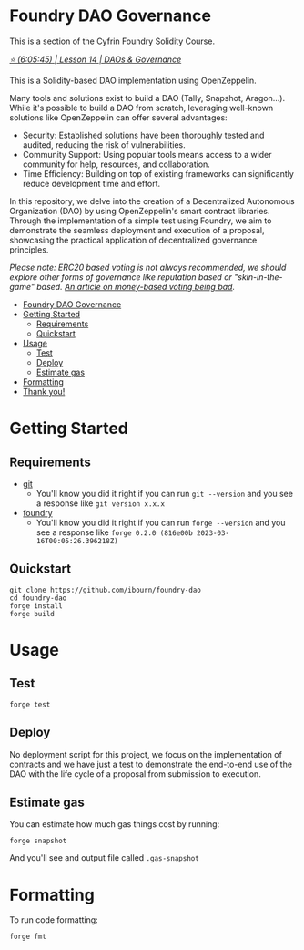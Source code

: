 # Foundry DAO Governance

This is a section of the Cyfrin Foundry Solidity Course.

_[⭐️ (6:05:45) | Lesson 14 | DAOs & Governance](https://www.youtube.com/watch?v=wUjYK5gwNZs&t=21945s)_

This is a Solidity-based DAO implementation using OpenZeppelin.

Many tools and solutions exist to build a DAO (Tally, Snapshot, Aragon...).
While it's possible to build a DAO from scratch, leveraging well-known solutions like OpenZeppelin can offer several advantages:

- Security: Established solutions have been thoroughly tested and audited, reducing the risk of vulnerabilities.
- Community Support: Using popular tools means access to a wider community for help, resources, and collaboration.
- Time Efficiency: Building on top of existing frameworks can significantly reduce development time and effort.

In this repository, we delve into the creation of a Decentralized Autonomous Organization (DAO) by using OpenZeppelin's smart contract libraries. Through the implementation of a simple test using Foundry, we aim to demonstrate the seamless deployment and execution of a proposal, showcasing the practical application of decentralized governance principles.

_Please note: ERC20 based voting is not always recommended, we should explore other forms of governance like reputation based or "skin-in-the-game" based. [An article on money-based voting being bad](https://vitalik.ca/general/2018/03/28/plutocracy.html)._

- [Foundry DAO Governance](#foundry-dao-governance)
- [Getting Started](#getting-started)
  - [Requirements](#requirements)
  - [Quickstart](#quickstart)
- [Usage](#usage)
  - [Test](#test)
  - [Deploy](#deploy)
  - [Estimate gas](#estimate-gas)
- [Formatting](#formatting)
- [Thank you!](#thank-you)

# Getting Started

## Requirements

- [git](https://git-scm.com/book/en/v2/Getting-Started-Installing-Git)
  - You'll know you did it right if you can run `git --version` and you see a response like `git version x.x.x`
- [foundry](https://getfoundry.sh/)
  - You'll know you did it right if you can run `forge --version` and you see a response like `forge 0.2.0 (816e00b 2023-03-16T00:05:26.396218Z)`

## Quickstart

```
git clone https://github.com/ibourn/foundry-dao
cd foundry-dao
forge install
forge build
```

# Usage

## Test

```
forge test
```

## Deploy

No deployment script for this project, we focus on the implementation of contracts and we have just a test to demonstrate the end-to-end use of the DAO with the life cycle of a proposal from submission to execution.

## Estimate gas

You can estimate how much gas things cost by running:

```
forge snapshot
```

And you'll see and output file called `.gas-snapshot`

# Formatting

To run code formatting:

```
forge fmt
```
